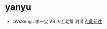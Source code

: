 # [yanyu](https://icedwatermelonjuice.github.io/yanyu/index.html)
* LiVsSeng : 李一尘 VS 火工老僧 测试 [点此前往](https://icedwatermelonjuice.github.io/yanyu/LiVsSeng/index.html)
